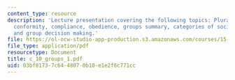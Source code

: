 ```yaml
---
content_type: resource
description: 'Lecture presentation covering the following topics: Pluralistic ignorance,
  conformity, compliance, obedience, groups summary, categories of social influence,
  and group decision making.'
file: https://ol-ocw-studio-app-production.s3.amazonaws.com/courses/15-301-managerial-psychology-laboratory-fall-2004/03bf81737c6448070b10e1e2f6c771cc_c_10_groups_1.pdf
file_type: application/pdf
resourcetype: Document
title: c_10_groups_1.pdf
uid: 03bf8173-7c64-4807-0b10-e1e2f6c771cc
---
```

